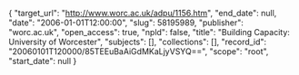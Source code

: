 {
  "target_url": "http://www.worc.ac.uk/adpu/1156.htm", 
  "end_date": null, 
  "date": "2006-01-01T12:00:00", 
  "slug": 58195989, 
  "publisher": "worc.ac.uk", 
  "open_access": true, 
  "npld": false, 
  "title": "Building Capacity: University of Worcester", 
  "subjects": [], 
  "collections": [], 
  "record_id": "20060101T120000/85TEEuBaAiGdMKaLjyVSYQ==", 
  "scope": "root", 
  "start_date": null
}

